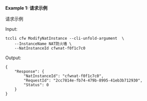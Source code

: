 **Example 1: 请求示例**

请求示例

Input: 

```
tccli cfw ModifyNatInstance --cli-unfold-argument  \
    --InstanceName NAT防火墙 \
    --NatInstanceId cfwnat-f0f1c7c0
```

Output: 
```
{
    "Response": {
        "NatInstanceId": "cfwnat-f0f1c7c0",
        "RequestId": "2cc7814e-fb74-479b-8995-41eb3b712930",
        "Status": 0
    }
}
```

